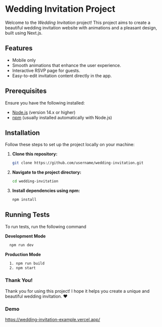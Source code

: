 # Wedding Invitation Project

Welcome to the *Wedding Invitation* project! This project aims to create a beautiful wedding invitation website with animations and a pleasant design, built using Next.js.

## Features
- Mobile only
- Smooth animations that enhance the user experience.
- Interactive RSVP page for guests.
- Easy-to-edit invitation content directly in the app.

## Prerequisites
Ensure you have the following installed:
- [Node.js](https://nodejs.org/) (version 14.x or higher)
- [npm](https://www.npmjs.com/) (usually installed automatically with Node.js)



## Installation

Follow these steps to set up the project locally on your machine:

1. **Clone this repository:**
   ```bash
   git clone https://github.com/username/wedding-invitation.git
   ```

2. **Navigate to the project directory:**
   ```bash
   cd wedding-invitation
   ```
3. **Install dependencies using npm:**
   ```bash
   npm install
   ```
## Running Tests

To run tests, run the following command

**Development Mode**
```bash
  npm run dev
```
**Production Mode**
```bash
  1. npm run build
  2. npm start
```
### Thank You!
Thank you for using this project! I hope it helps you create a unique and beautiful wedding invitation. ❤️

### Demo
https://wedding-invitation-example.vercel.app/
